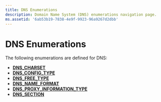 ```yaml
---
title: DNS Enumerations
description: Domain Name System (DNS) enumerations navigation page.
ms.assetid: '6ab53b19-7838-4e9f-9923-96a9267d2dbb'
---
```


# DNS Enumerations

The following enumerations are defined for DNS:

-   [**DNS\_CHARSET**](dns-charset.md)
-   [**DNS\_CONFIG\_TYPE**](dns-config-type.md)
-   [**DNS\_FREE\_TYPE**](dns-free-type.md)
-   [**DNS\_NAME\_FORMAT**](dns-name-format.md)
-   [**DNS\_PROXY\_INFORMATION\_TYPE**](dns-proxy-information-type.md)
-   [**DNS\_SECTION**](dns-section.md)

 

 




